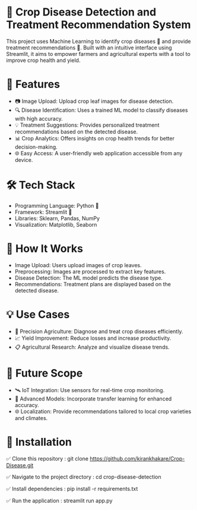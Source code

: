 # 🌾 Crop Disease Detection and Treatment Recommendation System
This project uses Machine Learning to identify crop diseases 🌱 and provide treatment recommendations 🌟. Built with an intuitive interface using Streamlit, it aims to empower farmers and agricultural experts with a tool to improve crop health and yield.

# 🌟 Features
* 📷 Image Upload: Upload crop leaf images for disease detection.
* 🔍 Disease Identification: Uses a trained ML model to classify diseases with high accuracy.
* 💡 Treatment Suggestions: Provides personalized treatment recommendations based on the detected disease.
* 📊 Crop Analytics: Offers insights on crop health trends for better decision-making.
* 🌐 Easy Access: A user-friendly web application accessible from any device.

# 🛠️ Tech Stack
* Programming Language: Python 🐍
* Framework: Streamlit 🚀
* Libraries: Sklearn, Pandas, NumPy
* Visualization: Matplotlib, Seaborn

# 🧩 How It Works
* Image Upload: Users upload images of crop leaves.
* Preprocessing: Images are processed to extract key features.
* Disease Detection: The ML model predicts the disease type.
* Recommendations: Treatment plans are displayed based on the detected disease.

# 💡 Use Cases
* 🌾 Precision Agriculture: Diagnose and treat crop diseases efficiently.
* 📈 Yield Improvement: Reduce losses and increase productivity.
* 📋 Agricultural Research: Analyze and visualize disease trends.

# 🚀 Future Scope
* 🛰️ IoT Integration: Use sensors for real-time crop monitoring.
* 🧠 Advanced Models: Incorporate transfer learning for enhanced accuracy.
* 🌐 Localization: Provide recommendations tailored to local crop varieties and climates.

# 📂 Installation
✅ Clone this repository :
git clone https://github.com/kirankhakare/Crop-Disease.git

✅ Navigate to the project directory :
cd crop-disease-detection  

✅ Install dependencies :
pip install -r requirements.txt 

✅ Run the application :
streamlit run app.py  
